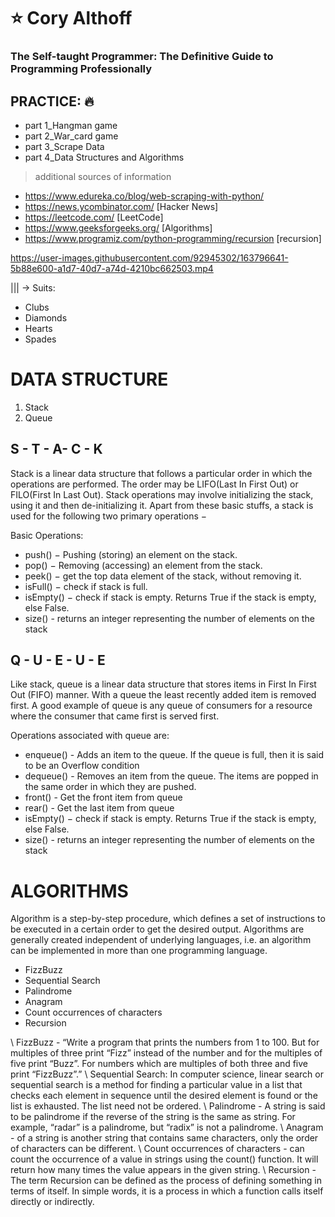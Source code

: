 # :star: Cory Althoff
### The Self-taught Programmer: The Definitive Guide to Programming Professionally

## PRACTICE: :fire:
+ part 1_Hangman game
+ part 2_War_card game
+ part 3_Scrape Data
+ part 4_Data Structures and Algorithms


> additional sources of information
- https://www.edureka.co/blog/web-scraping-with-python/
- https://news.ycombinator.com/     [Hacker News]
- https://leetcode.com/             [LeetCode]
- https://www.geeksforgeeks.org/    [Algorithms]
- https://www.programiz.com/python-programming/recursion  [recursion]

https://user-images.githubusercontent.com/92945302/163796641-5b88e600-a1d7-40d7-a74d-4210bc662503.mp4


||| -> Suits:
- Clubs
- Diamonds
- Hearts
- Spades

# DATA STRUCTURE
1. Stack
2. Queue

## S - T - A- C - K
Stack is a linear data structure that follows a particular order in which the operations are performed. The order may be LIFO(Last In First Out) or FILO(First In Last Out).
Stack operations may involve initializing the stack, using it and then de-initializing it. Apart from these basic stuffs, a stack is used for the following two primary operations −

Basic Operations: 
 - push() − Pushing (storing) an element on the stack.
 - pop() − Removing (accessing) an element from the stack.
 - peek() − get the top data element of the stack, without removing it.
 - isFull() − check if stack is full.
 - isEmpty() − check if stack is empty. Returns True if the stack is empty, else False.
 - size() - returns an integer representing the number of elements on the stack

## Q - U - E - U - E
Like stack, queue is a linear data structure that stores items in First In First Out (FIFO) manner. With a queue the least recently added item is removed first. A good example of queue is any queue of consumers for a resource where the consumer that came first is served first.

Operations associated with queue are: 
 - enqueue() -  Adds an item to the queue. If the queue is full, then it is said to be an Overflow condition
 - dequeue() -  Removes an item from the queue. The items are popped in the same order in which they are pushed.
 - front() -  Get the front item from queue 
 - rear() -  Get the last item from queue 
 - isEmpty() − check if stack is empty. Returns True if the stack is empty, else False.
 - size() - returns an integer representing the number of elements on the stack

# ALGORITHMS

Algorithm is a step-by-step procedure, which defines a set of instructions to be executed in a certain order to get the desired output. Algorithms are generally created independent of underlying languages, i.e. an algorithm can be implemented in more than one programming language.

 - FizzBuzz
 - Sequential Search
 - Palindrome
 - Anagram
 - Count occurrences of characters
 - Recursion 


\\ FizzBuzz - “Write a program that prints the numbers from 1 to 100. But for multiples of three print “Fizz” instead of the number and for the multiples of five print “Buzz”. For numbers which are multiples of both three and five print “FizzBuzz”.”
\\ Sequential Search: In computer science, linear search or sequential search is a method for finding a particular value in a list that checks each element in sequence until the desired element is found or the list is exhausted. The list need not be ordered.
\\ Palindrome - A string is said to be palindrome if the reverse of the string is the same as string. For example, “radar” is a palindrome, but “radix” is not a palindrome.
\\ Anagram - of a string is another string that contains same characters, only the order of characters can be different.
\\ Count occurrences of characters - can count the occurrence of a value in strings using the count() function. It will return how many times the value appears in the given string.
\\ Recursion  -The term Recursion can be defined as the process of defining something in terms of itself. In simple words, it is a process in which a function calls itself directly or indirectly.
